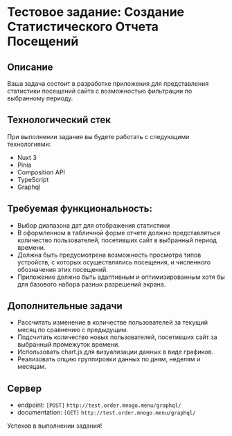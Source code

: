 # Тестовое задание: Создание Статистического Отчета Посещений

## Описание

Ваша задача состоит в разработке приложения для представления статистики посещений сайта с возможностью
фильтрации по выбранному периоду.

## Технологический стек

При выполнении задания вы будете работать с следующими технологиями:

- Nuxt 3
- Pinia
- Composition API
- TypeScript
- Graphql

## Требуемая функциональность:

- Выбор диапазона дат для отображения статистики
- В оформленном в табличной форме отчете должно представляться количество пользователей, посетивших сайт в выбранный
  период времени.
- Должна быть предусмотрена возможность просмотра типов устройств, с которых осуществлялись посещения, и численного
  обозначения этих посещений.
- Приложение должно быть адаптивным и оптимизированным хотя бы для базового набора разных разрешений экрана.

## Дополнительные задачи

- Рассчитать изменение в количестве пользователей за текущий месяц по сравнению с предыдущим.
- Подсчитать количество новых пользователей, посетивших сайт за выбранный промежуток времени.
- Использовать chart.js для визуализации данных в виде графиков.
- Реализовать опцию группировки данных по дням, неделям и месяцам.

## Сервер

- endpoint: `[POST]` `http://test.order.mnogo.menu/graphql/`
- documentation: `[GET]` `http://test.order.mnogo.menu/graphql/`

Успехов в выполнении задания!
